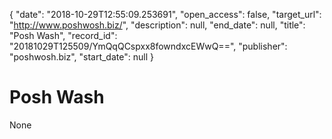{
  "date": "2018-10-29T12:55:09.253691", 
  "open_access": false, 
  "target_url": "http://www.poshwosh.biz/", 
  "description": null, 
  "end_date": null, 
  "title": "Posh Wash", 
  "record_id": "20181029T125509/YmQqQCspxx8fowndxcEWwQ==", 
  "publisher": "poshwosh.biz", 
  "start_date": null
}

# Posh Wash

None